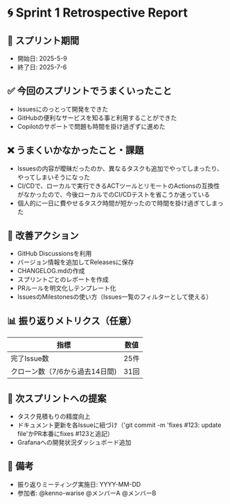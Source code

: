 # 🌀 Sprint 1 Retrospective Report

## 📅 スプリント期間
- 開始日: 2025-5-9
- 終了日: 2025-7-6

## ✅ 今回のスプリントでうまくいったこと
- Issuesにのっとって開発をできた
- GitHubの便利なサービスを知る事と利用することができた
- Copilotのサポートで問題も時間を掛け過ぎずに進めた

## ❌ うまくいかなかったこと・課題
- Issuesの内容が曖昧だったのか、異なるタスクも追加でやってしまったり、やってしまいそうになった
- CI/CDで、ローカルで実行できるACTツールとリモートのActionsの互換性がなかったので、今後ローカルでのCI/CDテストを省こうか迷っている
- 個人的に一日に費やせるタスク時間が短かったので時間を掛け過ぎてしまった

## 🔧 改善アクション
- GitHub Discussionsを利用
- バージョン情報を追加してReleasesに保存
- CHANGELOG.mdの作成
- スプリントごとのレポートを作成
- PRルールを明文化しテンプレート化
- IssuesのMilestonesの使い方（Issues一覧のフィルターとして使える）

## 📊 振り返りメトリクス（任意）
| 指標             | 数値    |
|------------------|--------|
| 完了Issue数       | 25件              |
| クローン数（7/6から過去14日間) | 31回 |

## 🔁 次スプリントへの提案
- タスク見積もりの精度向上
- ドキュメント更新を各Issueに紐づけ（'git commit -m 'fixes #123: update file'かPR本番にfixes #123と追記）
- Grafanaへの開発状況ダッシュボード追加

## 📁 備考
- 振り返りミーティング実施日: YYYY-MM-DD
- 参加者: @kenno-warise @メンバーA @メンバーB

